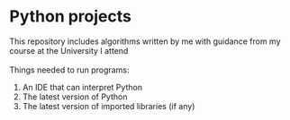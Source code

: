 # Python projects
This repository includes algorithms written by me with guidance from my course at the University I attend<br/><br/>
Things needed to run programs:
1. An IDE that can interpret Python
2. The latest version of Python
3. The latest version of imported libraries (if any)
